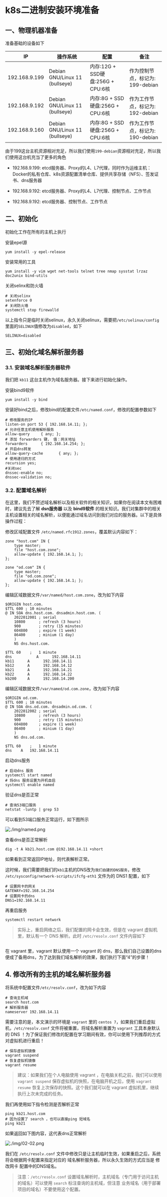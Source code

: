 # k8s二进制安装环境准备

## 一、物理机器准备

准备基础的设备如下

|      IP       |            操作系统            |               配置               |             备注              |
| ------------- | ------------------------------ | -------------------------------- | ----------------------------- |
| 192.168.9.199 | Debian GNU/Linux 11 (bullseye) | 内存:12G + SSD硬盘:256G + CPU:6核 | 作为控制节点，标记为: 199-debian |
| 192.168.9.192 | Debian GNU/Linux 11 (bullseye) | 内存:8G + SSD硬盘:256G + CPU:6核 | 作为工作节点，标记为: 192-debian |
| 192.168.9.160 | Debian GNU/Linux 11 (bullseye) | 内存:8G + SSD硬盘:256G + CPU:6核 | 作为工作节点，标记为: 190-debian |

由于199这台主机资源相对充足，所以我们使用`199-debian`资源相对充足，所以我们使用这台机充当了更多的角色

- 192.168.9.199: etcd服务器、Proxy的L4、L7代理，同时作为运维主机：Docker的私有仓库、k8s资源配置清单仓库、提供共享存储（NFS）、签发证书、dns服务器

- 192.168.9.192: etcd服务器、Proxy的L4、L7代理、控制节点、工作节点

- 192.168.9.192: etcd服务器、控制节点、工作节点

## 二、初始化

初始化工作在所有的主机上执行

安装epel源

```shell
yum install -y epel-release
```


安装常用的工具
```shell
yum install -y vim wget net-tools telnet tree nmap sysstat lrzaz doc2unix bind-utils
```

关闭selinx和防火墙
```shell
# 关闭selinx
setenforce 0
# 关闭防火墙
systemctl stop firewalld
```

以上指令只是临时关闭selinux，永久关闭selinux，需要把`/etc/selinux/config`里面的`SELINUX`值修改为`disabled`，如下

```shell
SELINUX=disabled
```

## 三、初始化域名解析服务器


### 3.1. 安装域名解析服务器软件

我们把 `kb11` 这台主机作为域名服务器。接下来进行初始化操作。

安装bind9软件

```shell
yum install -y bind
```

安装好bind之后，修改bind的配置文件`/etc/named.conf`，修改的配置参数如下

```shell
# 修改服务的IP
listen-on port 53 { 192.168.14.11; };
# 允许任意主机使用解析服务
allow-query     { any; };
# 添加 forwarders 键， 值：网关地址
forwarders      { 192.168.14.254; };
# 开启dns转发
allow-query-cache       { any; };
# 使用递归的方式
recursion yes;
#关闭sec
dnssec-enable no;
dnssec-validation no;
```

### 3.2. 配置域名解析

在这里，我们不赘述域名解析以及相关软件的相关知识，如果你在阅读本文有困难时，建议先去了解 **dsn服务器** 以及 **bind9软件** 的相关知识。我们对集群中的相关主机设置相关的域名解析，以便能通过域名访问到我们对应的服务器。以下是具体操作过程：


修改区域配置文件 `/etc/named.rfc1912.zones`，覆盖默认内容如下：
```shell
zone "host.com" IN {
	type master;
	file "host.com.zone";
	allow-update { 192.168.14.1; };
};

zone "od.com" IN {
	type master;
	file "od.com.zone";
	allow-update { 192.168.14.1; };
};
```

编辑区域数据文件`/var/named/host.com.zone`，改为如下内容

```shell
$ORIGIN host.com.
$TTL 600 ; 10 minutes
@ IN SOA dns.host.com. dnsadmin.host.com. (
    2022012001 ; serial
    10800      ; refresh (3 hours)
    900        ; retry (15 minutes)
    604800     ; expire (1 week)
    86400      ; minium (1 day)
    )
    NS dns.host.com.

$TTL 60    ;   1 minute
dns           A      192.168.14.11
kb11      A      192.168.14.11
kb12      A      192.168.14.12
kb21      A      192.168.14.21
kb22      A      192.168.14.22
kb200     A      192.168.14.200
```


编辑区域数据文件`/var/named/od.com.zone`，改为如下内容

```shell
$ORIGIN od.com.
$TTL 600 ; 10 minutes
@ IN SOA dns.od.com. dnsadmin.od.com. (
    2022012002 ; serial
    10800      ; refresh (3 hours)
    900        ; retry (15 minutes)
    604800     ; expire (1 week)
    86400      ; minium (1 day)
    ) 
    NS dns.od.com.

$TTL 60    ;   1 minute
dns    A   192.168.14.11
```

启动dns服务

```shell
# 启动dns 服务
systemctl start named
# 将dns 服务设置为开机自启
systemctl enable named
```



验证dns是否正常

```shell
# 查询53端口服务
netstat -luntp | grep 53
```

可以看到53端口服务正常运行，如下图所示

![./img/named.png](./img/02-01.png)


查看dns是否正常解析
```shell
dig -t A kb21.host.com @192.168.14.11 +short
```

如果看到正常返回IP地址，则代表解析正常。


这时候，我们需要把我们的`kb1`主机的DNS改为`我们自建的DNS服务`，修改 `/etc/sysconfig/network-scripts/ifcfg-eth1` 文件为的 DNS1 配置，如下

```shell
# 设置网卡的网关
GATEWAY=192.168.14.254
# 设置网卡的dns
DNS1=192.168.14.11
```

再重启服务
```shell
systemctl restart network
```

> 实际上，重启网络之后，我们配置的网卡会生效，但是在 vagrant 虚拟机里，默认有一个 DNS 解析。此时 `/etc/resolv.conf` 文件内容如下

```shell
```

在 vagrant 里，vagrant 默认使用一个 vagrant 的 dns，那么我们自己设置的dns便成了备用dns，为了达到我们域名解析的效果，我们执行下面“4”的步骤！


## 4. 修改所有的主机的域名解析服务器

将系统中配置文件`/etc/resolv.conf`，改为如下内容

```shell
# 查询主机域
search host.com
# 解析服务器
nameserver 192.168.14.11
```

需要注意的是，本文演示的环境是 `vagrant` 里的 `centos 7`，如果我们重启虚拟机，`/etc/resolv.conf` 文件将被重置，将域名解析重置为 `vagrant` 工具本身默认的 DNS ！为了保证我们修改的配置在学习期间有效，你可以使用下列推荐的方式对虚拟机进行重启！

```shell
# 保存虚拟机镜像
vagrant suspend
# 恢复虚拟机镜像
vagrant resume
```

> 建议：如果我们在个人电脑使用 vagrant ，在电脑关机之前，我们可以使用 `vagrant suspend` 保存虚拟机的快照，在电脑开机之后，使用 `vagrant resume` 恢复上次保存的快照。这个我们就可以在 vagrant 虚拟机里，继续执行上次未完成的任务。


我们再使用如下指令检测是否解析正常
```shell
ping kb21.host.com
# 因为设置了 search ，也可以直接ping 短域名
ping kb21
```

如果返回如下图内容，这代表dns正常解析

![./img/02-02.png](./img/02-02.png)


我们在 `/etc/resolv.conf` 文件中修改只是让主机临时生效，如果重启之后，系统将会根据网卡配置来指定对应的 域名解析服务器，所以永久生效的方式应当是 修改网卡 配置中的DNS域名。


> 注意：`/etc/resolv.conf` 设置域名解析时，主机域名（专门用于访问主机的域名）可以使用 `search` 标注查询的主机域，但注意 业务域名（用于部署项目的域名）不要使用这个配置。








